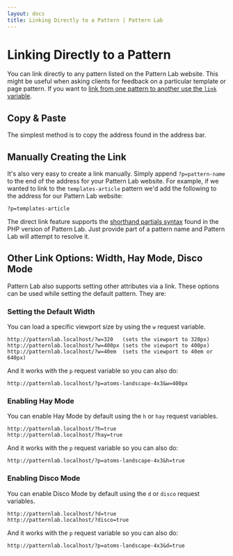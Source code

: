 ```yaml
---
layout: docs
title: Linking Directly to a Pattern | Pattern Lab
---
```


# Linking Directly to a Pattern
You can link directly to any pattern listed on the Pattern Lab website. This might be useful when asking clients for feedback on a particular template or page pattern. If you want to [link from one pattern to another use the `link` variable](/docs/data-link-variable.html).

## Copy & Paste

The simplest method is to copy the address found in the address bar.

## Manually Creating the Link

It's also very easy to create a link manually. Simply append `?p=pattern-name` to the end of the address for your Pattern Lab website. For example, if we wanted to link to the `templates-article` pattern we'd add the following to the address for our Pattern Lab website:

    ?p=templates-article

The direct link feature supports the [shorthand partials syntax](https://github.com/pattern-lab/patternlab-php/wiki/Including-One-Pattern-Within-Another) found in the PHP version of Pattern Lab. Just provide part of a pattern name and Pattern Lab will attempt to resolve it. 

## Other Link Options: Width, Hay Mode, Disco Mode

Pattern Lab also supports setting other attributes via a link. These options can be used while setting the default pattern. They are:

### Setting the Default Width

You can load a specific viewport size by using the `w` request variable.

    http://patternlab.localhost/?w=320   (sets the viewport to 320px)
    http://patternlab.localhost/?w=400px (sets the viewport to 400px)
    http://patternlab.localhost/?w=40em  (sets the viewport to 40em or 640px)

And it works with the `p` request variable so you can also do:

    http://patternlab.localhost/?p=atoms-landscape-4x3&w=400px

### Enabling Hay Mode

You can enable Hay Mode by default using the `h` or `hay` request variables.

    http://patternlab.localhost/?h=true
    http://patternlab.localhost/?hay=true

And it works with the `p` request variable so you can also do:

    http://patternlab.localhost/?p=atoms-landscape-4x3&h=true

### Enabling Disco Mode

You can enable Disco Mode by default using the `d` or `disco` request variables.

    http://patternlab.localhost/?d=true
    http://patternlab.localhost/?disco=true

And it works with the `p` request variable so you can also do:

    http://patternlab.localhost/?p=atoms-landscape-4x3&d=true